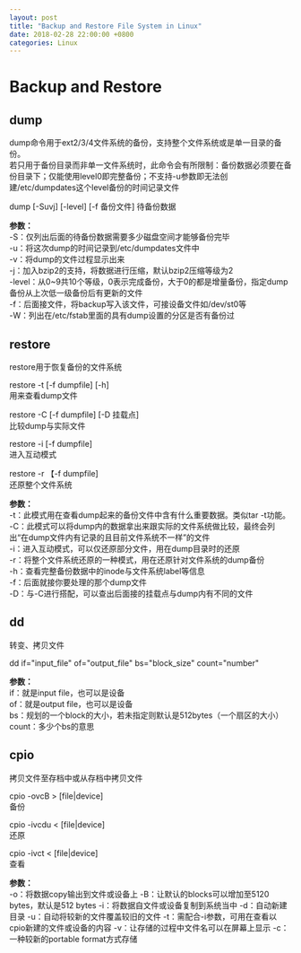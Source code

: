 ```yaml
---
layout: post
title: "Backup and Restore File System in Linux"
date: 2018-02-28 22:00:00 +0800
categories: Linux
---
```

# Backup and Restore
## dump
dump命令用于ext2/3/4文件系统的备份，支持整个文件系统或是单一目录的备份。  
若只用于备份目录而非单一文件系统时，此命令会有所限制：备份数据必须要在备份目录下；仅能使用level0即完整备份；不支持-u参数即无法创建/etc/dumpdates这个level备份的时间记录文件  

dump [-Suvj] [-level] [-f 备份文件] 待备份数据  

**参数：**  
    -S：仅列出后面的待备份数据需要多少磁盘空间才能够备份完毕  
    -u：将这次dump的时间记录到/etc/dumpdates文件中  
    -v：将dump的文件过程显示出来  
    -j：加入bzip2的支持，将数据进行压缩，默认bzip2压缩等级为2  
    -level：从0~9共10个等级，0表示完成备份，大于0的都是增量备份，指定dump备份从上次低一级备份后有更新的文件  
    -f：后面接文件，将backup写入该文件，可接设备文件如/dev/st0等  
    -W：列出在/etc/fstab里面的具有dump设置的分区是否有备份过  

## restore
restore用于恢复备份的文件系统  

restore -t [-f dumpfile] [-h]  
用来查看dump文件  

restore -C [-f dumpfile] [-D 挂载点]  
比较dump与实际文件  

restore -i [-f dumpfile]  
进入互动模式  

restore -r 【-f dumpfile]  
还原整个文件系统  

**参数：**  
    -t：此模式用在查看dump起来的备份文件中含有什么重要数据。类似tar -t功能。  
    -C：此模式可以将dump内的数据拿出来跟实际的文件系统做比较，最终会列出“在dump文件内有记录的且目前文件系统不一样”的文件  
    -i：进入互动模式，可以仅还原部分文件，用在dump目录时的还原  
    -r：将整个文件系统还原的一种模式，用在还原针对文件系统的dump备份  
    -h：查看完整备份数据中的inode与文件系统label等信息  
    -f：后面就接你要处理的那个dump文件  
    -D：与-C进行搭配，可以查出后面接的挂载点与dump内有不同的文件  

## dd
转变、拷贝文件

dd if="input_file" of="output_file" bs="block_size" count="number"

**参数：**  
    if：就是input file，也可以是设备  
    of：就是output file，也可以是设备  
    bs：规划的一个block的大小，若未指定则默认是512bytes（一个扇区的大小）  
    count：多少个bs的意思  

## cpio
拷贝文件至存档中或从存档中拷贝文件  

cpio -ovcB > [file|device]  
备份  

cpio -ivcdu < [file|device]  
还原  

cpio -ivct < [file|device]  
查看  

**参数：**  
    -o：将数据copy输出到文件或设备上
    -B：让默认的blocks可以增加至5120 bytes，默认是512 bytes
    -i：将数据自文件或设备复制到系统当中
    -d：自动新建目录
    -u：自动将较新的文件覆盖较旧的文件
    -t：需配合-i参数，可用在查看以cpio新建的文件或设备的内容
    -v：让存储的过程中文件名可以在屏幕上显示
    -c：一种较新的portable format方式存储

